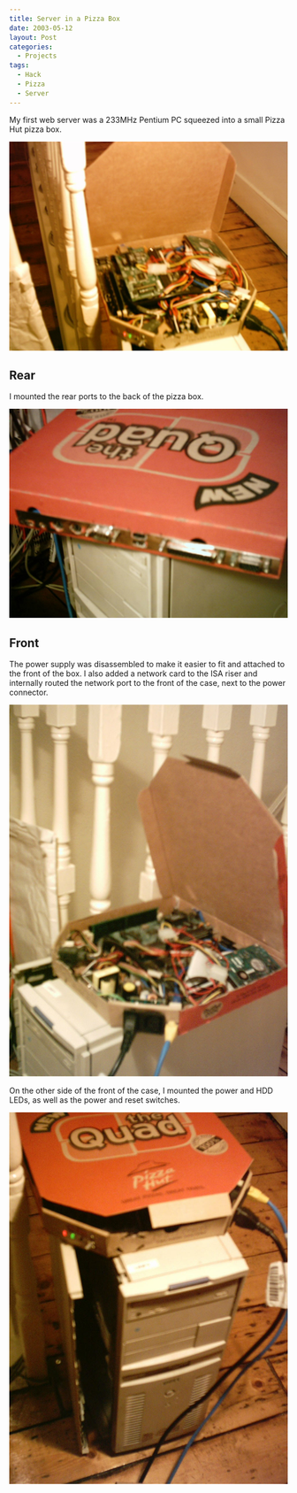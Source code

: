 ```yaml
---
title: Server in a Pizza Box
date: 2003-05-12
layout: Post
categories:
  - Projects
tags:
  - Hack
  - Pizza
  - Server
---
```


My first web server was a 233MHz Pentium PC squeezed into a small Pizza Hut pizza box.

<!-- more -->

![Box](./Img2_0023.jpg)

## Rear

I mounted the rear ports to the back of the pizza box.

![Ports](./Img_0010.jpg)

## Front

The power supply was disassembled to make it easier to fit and attached to the front of the box. I also added a network card to the ISA riser and internally routed the network port to the front of the case, next to the power connector.

![Inside](./Img2_0009.jpg)

On the other side of the front of the case, I mounted the power and HDD LEDs, as well as the power and reset switches.

![Front](./Img2_0030.jpg)
